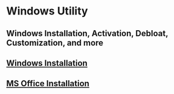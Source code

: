 # Windows Utility
Windows Installation, Activation, Debloat, Customization, and more
---

## [Windows Installation](windows_installation.md)

## [MS Office Installation]()